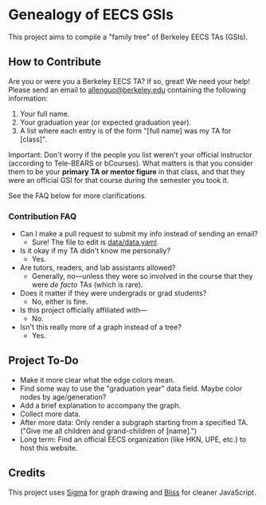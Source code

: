# Genealogy of EECS GSIs

This project aims to compile a "family tree" of Berkeley EECS TAs (GSIs).

## How to Contribute

Are you or were you a Berkeley EECS TA? If so, great! We need your help!
Please send an email to allenguo@berkeley.edu containing the following information:

1. Your full name.
2. Your graduation year (or expected graduation year).
3. A list where each entry is of the form "[full name] was my TA for [class]".

Important: Don't worry if the people you list weren't your official instructor (according to Tele-BEARS or bCourses).
What matters is that you consider them to be your **primary TA or mentor figure** in that class, and that they were an official GSI for
that course during the semester you took it.

See the FAQ below for more clarifications.

### Contribution FAQ

* Can I make a pull request to submit my info instead of sending an email?
  * Sure! The file to edit is [data/data.yaml](https://github.com/guoguo12/genealogy/blob/gh-pages/data/data.yaml).
* Is it okay if my TA didn't know me personally?
  * Yes.
* Are tutors, readers, and lab assistants allowed?
  * Generally, no&mdash;unless they were so involved in the course that they were *de facto* TAs (which is rare).
* Does it matter if they were undergrads or grad students?
  * No, either is fine.
* Is this project officially affiliated with&mdash;
  * No.
* Isn't this really more of a graph instead of a tree?
  * Yes.

## Project To-Do

* Make it more clear what the edge colors mean.
* Find some way to use the "graduation year" data field. Maybe color nodes by age/generation?
* Add a brief explanation to accompany the graph.
* Collect more data.
* After more data: Only render a subgraph starting from a specified TA. ("Give me all children and grand-children of [name].")
* Long term: Find an official EECS organization (like HKN, UPE, etc.) to host this website.

## Credits

This project uses [Sigma](https://github.com/jacomyal/sigma.js) for graph drawing and [Bliss](https://github.com/LeaVerou/bliss) for cleaner JavaScript.
